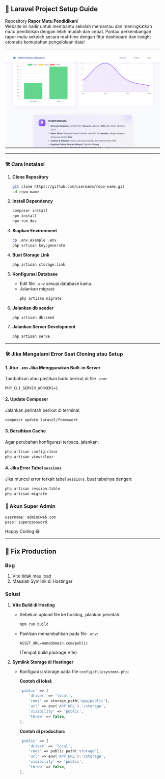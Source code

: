 ## 🚀 Laravel Project Setup Guide

Repository **Rapor Mutu Pendidikan**!  
Website ini hadir untuk membantu sekolah memantau dan meningkatkan mutu pendidikan dengan lebih mudah dan cepat. Pantau perkembangan rapor mutu sekolah secara real-time dengan fitur dashboard dan insight otomatis kemudahan pengelolaan data!

---

![Rapor Mutu Pendidikan](./public/ss-rapor.png)

---

### 🛠️ Cara Instalasi

1. **Clone Repository**
   ```bash
   git clone https://github.com/username/repo-name.git
   cd repo-name
   ```

2. **Install Dependency**
   ```bash
   composer install
   npm install
   npm run dev
   ```

3. **Siapkan Environment**
   ```bash
   cp .env.example .env
   php artisan key:generate
   ```

4. **Buat Storage Link**
   ```bash
   php artisan storage:link
   ```

5. **Konfigurasi Database**
   - Edit file `.env` sesuai database kamu.
   - Jalankan migrasi:
     ```bash
     php artisan migrate
     ```
6. **Jalankan db seeder**
   ```bash
   php artisan db:seed
   ```   

7. **Jalankan Server Development**
   ```bash
   php artisan serve
   ```

---
### 🛠️ Jika Mengalami Error Saat Cloning atau Setup

#### 1. Atur `.env` Jika Menggunakan Built-in Server
Tambahkan atau pastikan baris berikut di file `.env`:
```env
PHP_CLI_SERVER_WORKERS=1
```

#### 2. Update Composer
Jalankan perintah berikut di terminal:
```bash
composer update laravel/framework
```

#### 3. Bersihkan Cache
Agar perubahan konfigurasi terbaca, jalankan:
```bash
php artisan config:clear
php artisan view:clear
```

#### 4. Jika Error Tabel `sessions`
Jika muncul error terkait tabel `sessions`, buat tabelnya dengan:
```bash
php artisan session:table
php artisan migrate
```

### 👑 Akun Super Admin

```super_admin
username: admin@web.com
pass: superpassword
```
Happy Coding 😁

---

## 🐞 Fix Production

### Bug
1. Vite tidak mau load
2. Masalah Symlink di Hostinger

### Solusi

1. **Vite Build di Hosting**
   - Sebelum upload file ke hosting, jalankan perintah:
     ```bash
     npm run build
     ```
   - Pastikan menambahkan pada file `.env`:
     ```
     ASSET_URL=namadomain.com/public
     ```
     (Tempat build package Vite)

2. **Symlink Storage di Hostinger**
   - Konfigurasi storage pada file `config/filesystems.php`:

     **Contoh di lokal:**
     ```php
     'public' => [
         'driver' => 'local',
         'root' => storage_path('app/public'),
         'url' => env('APP_URL').'/storage',
         'visibility' => 'public',
         'throw' => false,
     ],
     ```

     **Contoh di production:**
     ```php
     'public' => [
         'driver' => 'local',
         'root' => public_path('storage'),
         'url' => env('APP_URL').'/storage',
         'visibility' => 'public',
         'throw' => false,
     ],
     ```